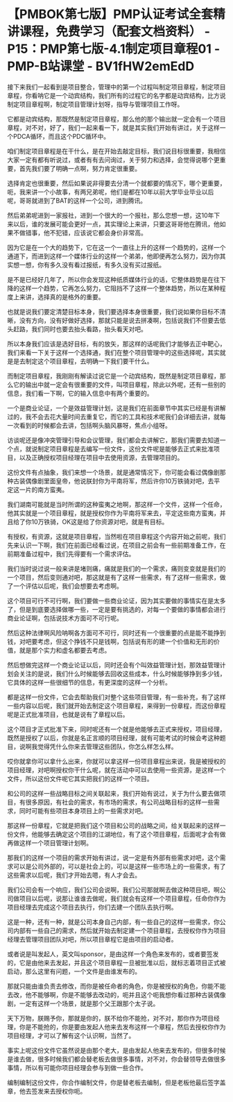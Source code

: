 # 【PMBOK第七版】PMP认证考试全套精讲课程，免费学习（配套文档资料） - P15：PMP第七版-4.1制定项目章程01 - PMP-B站课堂 - BV1fHW2emEdD

接下来我们一起看到是项目整合，管理中的第一个过程叫制定项目章程，制定项目章程，你看呐它是一个动宾结构，我们所有的过程它的名字都是动宾结构，比方说制定项目章程啊，制定项目管理计划呀，指导与管理项目工作呀。

它都是动宾结构，那既然是制定项目章程，那么他的那个输出就一定会有一个项目章程，对不对，好了，我们一起来看一下，就是其实我们开始有讲过，关于这样一个PDCA循环，而且这个PDC循环中。

咱们制定项目章程是在干什么，是在开始去敲定目标，我们说目标很重要，我相信大家一定有都有听说过，或者有有去问询过，关于努力和选择，会觉得说哪个更重要，首先我们要了明确一点啊，努力肯定很重要。

选择肯定也很重要，然后如果说非得要去分清一个就都要的情况下，哪个更重要，呃，我来讲一个小故事，有两兄弟呢，他们是都在10年以前大学毕业毕业以后呢，哥哥就进到了BAT的这样一个公司，进到腾讯。

然后弟弟呢进到一家报社，进到一个很大的一个报社，那么您想一想，这10年下来以后，谁的发展可能会更好一点，其实理论上来讲，只要这哥哥他在腾讯，他如果不做错事，他不犯错，应该说它都会身价非常高。

因为它是在一个大的趋势下，它在这一个一直往上升的这样一个趋势的，这样一个通道下，而进到这样一个媒体行业的这样一个弟弟，他即便再怎么努力，因为你其实想一想，你有多久没有看过报纸，有多久没有买过报纸。

是不是已经好几年了，所以你会发现这种纸质媒体行业的话，它整体趋势是在往下降的这样一个趋势，它再怎么努力，它阻挡不了这样一个整体趋势，所以在某种程度上来讲，选择真的是格外的重要。

也就是说我们要定清楚目标本身，我们要选择本身很重要，我们说如果你目标不清晰，没有方向，没有好做好选择，那就只能是说去拼凑啊，包括说我们不但要去低头赶路，我们同时也要去抬头看路，抬头看天对吧。

所以本身我们应该是选好目标，有的放矢，那这样的话呢我们才能够去正中靶心，我们来看一下关于这样一个选择通，我们在整个项目管理中的这些选择呢，其实就是是去制定这个项目章程，去明确一下我们要干什么。

而制定项目章程，我刚刚有解读过说它是一个动宾结构，既然是制定项目章程，那么它的输出中就一定会有很重要的文件，叫项目章程，除此以外呢，还有一些别的信息，我们看一下啊，它的输入信息中有两个重要的。

一个是商业论证，一个是效益管理计划，这是我们在前面章节中其实已经是有讲解过的，我不会去花大量时间去重复它，而它的工具和技术呢我们会详细去讲，就每一次看到的时候都会去讲，包括啊头脑风暴呀，焦点小组呀。

访谈呢还是像冲突管理引导和会议管理，我们都会去讲解它，那我们需要去知道一个点，就说制定项目章程是去编写一份文件，这份文件呢是能够去正式来批准项目，以及正确授权项目经理在项目中去使用资源，去管理项目的。

这份文件有点抽象，我们来想一个场景，就是通常情况下，你可能会看过偶像剧那种古装偶像剧里面皇帝，他说朕封你为平南将军，然后许你10万铁骑对吧，去平定这一片的南方蛮夷。

我们湖南可能就是当时所谓的这种蛮夷之地啊，那这样一个文件，这样一个任命，他其实就是一个项目章程，就是授权你作为平南将军来去，平定这些南方蛮夷，并且给了你10万铁骑，OK这是给了你资源对吧，就是有目标。

有授权，有资源，这就是项目章程，当然啦在项目章程这个内容开始之前呢，我们先来认识一下啊，我们在前面已经看过说，在项目之前会有一些前期准备工作，在前期准备过程中，我们先得要有一个需求评估。

我们当时说过说一般来讲是堵则痛，痛就是我们的一个需求，痛则变变就是我们的一个项目，然后变则通对吧，那这就是有了这样一些需求，有了这样一些需求，做了一个评估以后呢，我们会想要去考虑啊。

这个项目可行不可行啊，我们要做一些商业论证，因为其实要做的事情实在是太多了，但是到底要选择做哪一些，一定是要有挑选的，对每一个要做的事情都会进行商业论证啊，包括说技术方面可不可行呢。

然后这种法律啊风险呐啊各方面可不可行，同时还有一个很重要的点是能不能挣到钱，对吧要考虑，但这个挣钱不只是钱啊，包括说有形的建一个价值和无形的价值，就是那个实力和虚名都要去考虑。

然后想做完这样一个商业论证以后，同时还会有个叫效益管理计划，那效益管理计划会关注的是说，我们什么时候能够去回收这些成本，什么时候能够挣到多少钱，它具体的这样一些很细节的信息，有更深度的这样一个分析。

都是这样一份文件，它会去帮助我们对整个这些项目管理，有一些补充，有了这样一些内容以后呢，我们就开始去制定这个项目章程，来得到一份章程，而这份章程呢是正式批准项目，也就是说有了章程以后。

这个项目才正式批准下来，同时呢还有一个就是他能够去正式来授权，项目经理，既然是授权了以后，你就是名正言顺的项目经理，就有可能考试的时候会考这种题目，说啊我觉得凭什么你来去管理这些团队，你怎么样怎么样。

哎你就拿你可以拿什么出来，你就可以拿这样一份项目章程出来说，我是被授权的项目经理，对吧啊授权你干什么呢，就在活动中可以去使用一些资源，是这样一个文件，所以这份文件呢它其实把我们的这样一个项目。

和公司的这样一些战略目标之间关联起来，我们开始有说过，关于为什么要去做项目，有很多原因，有社会的需求，有市场的需求，有公司战略目标的这样一些需求，同时可能有些项目本身项目上的一些需求对吧。

那这样一份章程，它就是把我们这个项目和公司的战略之间，给关联起来的这样一份文件，他能够去确定这个项目的江湖地位，有了这个项目章程，后面呢才会有做再做这样一个项目管理计划啊。

那我们的这样一个项目的需求开始有讲过，说一定是有外部有些需求对吧，这个需求可以是公司外部的，可以是社会上的，可以是这样一些市场上的一些需求，有了这些需求以后呢，我们才开始去嗯，有人才会去。

我们公司会有一个响应，我们公司会说啊，我们公司那就啊去做这种项目吧，啊公司做项目以后呢，说那让谁谁去做呢，我们就会有这样一个项目章程，任命你作为项目经理去完成这个项目去执行，你们去建一个团队去执行啊。

这是一种，还有一种，就是公司本身自己内部，有一些自己的这样一些需求，你公司内部有一些自己的需求，然后就开始去制定建一个项目章程，去授权你作为项目经理去管理项目团队对吧，所以项目章程它是由项目的启动者。

或者说是叫发起人，英文叫sponsor，是由这样一个角色来发布的，或者要签发的，它是由他来去发起，并且这个项目章程一旦被批准以后，就标志着项目正式被启动，那么这里有问题，一个文件是由谁发布的。

那就只能由谁负责去修改，而你是被任命者的角色，你是被授权的角色，你能不能去改，他不能够啊，你是不能够去改动的，呃并且这个呃我想你看过那种古装偶像剧，一定有这样一个场景，就是那个父王跟那个太子说。

天下万物，朕赐予你，那就是你的，朕不给你不能抢，对不对，那你作为项目经理，你是不能抢的，你是要由发起人他来去发布这样一个章程，然后去授权你作为项目经理，才可以了解有这个认识啊，当然了。

事实上呢这份文件它虽然说是由那个老大，是由发起人他来去发布的，但很多时候是谁去做，很多时候我们都会替老板去做很多事情，对不对，你会替领导去做很多事情，所以有可能你项目经理会参与到做一些合作。

编制编制这份文件，你合作编制文件，你是替老板去编制，但是老板他最后签字盖章，他去签发来去授权你呃。